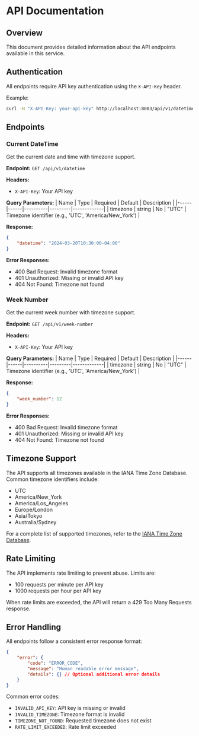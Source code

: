 # API Documentation

## Overview

This document provides detailed information about the API endpoints available in this service.

## Authentication

All endpoints require API key authentication using the `X-API-Key` header.

Example:
```bash
curl -H "X-API-Key: your-api-key" http://localhost:8003/api/v1/datetime
```

## Endpoints

### Current DateTime

Get the current date and time with timezone support.

**Endpoint:** `GET /api/v1/datetime`

**Headers:**
- `X-API-Key`: Your API key

**Query Parameters:**
| Name | Type | Required | Default | Description |
|------|------|----------|---------|-------------|
| timezone | string | No | "UTC" | Timezone identifier (e.g., 'UTC', 'America/New_York') |

**Response:**
```json
{
    "datetime": "2024-03-20T10:30:00-04:00"
}
```

**Error Responses:**
- 400 Bad Request: Invalid timezone format
- 401 Unauthorized: Missing or invalid API key
- 404 Not Found: Timezone not found

### Week Number

Get the current week number with timezone support.

**Endpoint:** `GET /api/v1/week-number`

**Headers:**
- `X-API-Key`: Your API key

**Query Parameters:**
| Name | Type | Required | Default | Description |
|------|------|----------|---------|-------------|
| timezone | string | No | "UTC" | Timezone identifier (e.g., 'UTC', 'America/New_York') |

**Response:**
```json
{
    "week_number": 12
}
```

**Error Responses:**
- 400 Bad Request: Invalid timezone format
- 401 Unauthorized: Missing or invalid API key
- 404 Not Found: Timezone not found

## Timezone Support

The API supports all timezones available in the IANA Time Zone Database. Common timezone identifiers include:

- UTC
- America/New_York
- America/Los_Angeles
- Europe/London
- Asia/Tokyo
- Australia/Sydney

For a complete list of supported timezones, refer to the [IANA Time Zone Database](https://en.wikipedia.org/wiki/List_of_tz_database_time_zones).

## Rate Limiting

The API implements rate limiting to prevent abuse. Limits are:
- 100 requests per minute per API key
- 1000 requests per hour per API key

When rate limits are exceeded, the API will return a 429 Too Many Requests response.

## Error Handling

All endpoints follow a consistent error response format:

```json
{
    "error": {
        "code": "ERROR_CODE",
        "message": "Human readable error message",
        "details": {} // Optional additional error details
    }
}
```

Common error codes:
- `INVALID_API_KEY`: API key is missing or invalid
- `INVALID_TIMEZONE`: Timezone format is invalid
- `TIMEZONE_NOT_FOUND`: Requested timezone does not exist
- `RATE_LIMIT_EXCEEDED`: Rate limit exceeded 